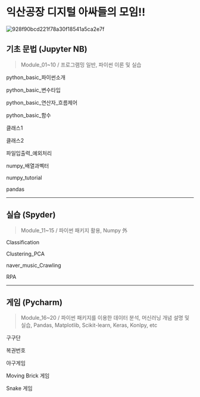# 익산공장 디지털 아싸들의 모임!!

![928f90bcd221f78a30f18541a5ca2e7f](https://user-images.githubusercontent.com/52515917/111857507-4a8f0d00-8975-11eb-93d9-c896eb19a561.jpg)

## 기초 문법 (Jupyter NB)
> Module_01~10 / 프로그램밍 일반, 파이썬 이론 및 실습

python_basic_파이썬소개

python_basic_변수타입

python_basic_연산자_흐름제어

python_basic_함수

클래스1

클래스2

파일입출력_예외처리

numpy_배열과벡터

numpy_tutorial

pandas

***

## 실습 (Spyder)
> Module_11~15 / 파이썬 패키지 활용, Numpy 外

Classification

Clustering_PCA

naver_music_Crawling

RPA

***

## 게임 (Pycharm)
> Module_16~20 / 파이썬 패키지를 이용한 데이터 분석, 머신러닝 개념 설명 및 실습, Pandas, Matplotlib, Scikit-learn, Keras, Konlpy, etc

구구단

복권번호

야구게임

Moving Brick 게임

Snake 게임
